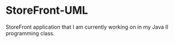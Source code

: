 # StoreFront-UML
StoreFront application that I am currently working on in my Java II programming class.
